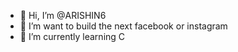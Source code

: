 - 👋 Hi, I’m @ARISHIN6
- 👀 I’m want to build the next facebook or instagram 
- 🌱 I’m currently learning C 
<!---
